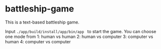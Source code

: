 # battleship-game
This is a text-based battleship game.

Input ```./app/build/install/app/bin/app ``` to start the game. You can choose one mode from 
1: human vs human
2: human vs computer
3: computer vs human
4: computer vs computer
